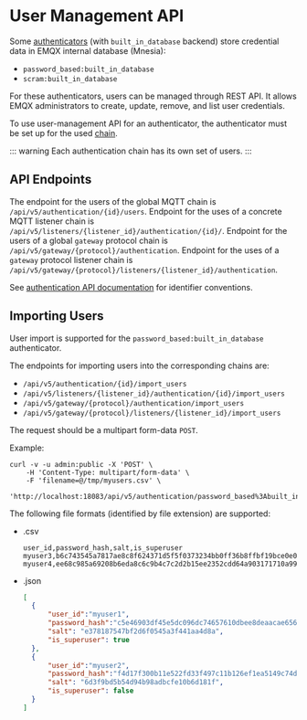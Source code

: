 # User Management API

Some [authenticators](./authn.md#authentication-sources) (with `built_in_database` backend) store credential data in EMQX internal database (Mnesia):

- `password_based:built_in_database`
- `scram:built_in_database`

For these authenticators, users can be managed through REST API.
It allows EMQX administrators to create, update, remove, and list user credentials.

To use user-management API for an authenticator, the authenticator must be set up for the used
[chain](./authn.md#authentication-chains).

::: warning
Each authentication chain has its own set of users.
:::

## API Endpoints

The endpoint for the users of the global MQTT chain is `/api/v5/authentication/{id}/users`.
Endpoint for the uses of a concrete MQTT listener chain is `/api/v5/listeners/{listener_id}/authentication/{id}/`.
Endpoint for the users of a global `gateway` protocol chain is `/api/v5/gateway/{protocol}/authentication`.
Endpoint for the uses of a `gateway` protocol listener chain is `/api/v5/gateway/{protocol}/listeners/{listener_id}/authentication`.

See [authentication API documentation](./authn.md#http-api) for identifier conventions.

## Importing Users

User import is supported for the `password_based:built_in_database` authenticator.

The endpoints for importing users into the corresponding chains are:

- `/api/v5/authentication/{id}/import_users`
- `/api/v5/listeners/{listener_id}/authentication/{id}/import_users`
- `/api/v5/gateway/{protocol}/authentication/import_users`
- `/api/v5/gateway/{protocol}/listeners/{listener_id}/import_users`

The request should be a multipart form-data `POST`.

Example:

```
curl -v -u admin:public -X 'POST' \
    -H 'Content-Type: multipart/form-data' \
    -F 'filename=@/tmp/myusers.csv' \
    'http://localhost:18083/api/v5/authentication/password_based%3Abuilt_in_database/import_users'
```

The following file formats (identified by file extension) are supported:

* .csv
  ```csv
  user_id,password_hash,salt,is_superuser
  myuser3,b6c743545a7817ae8c8f624371d5f5f0373234bb0ff36b8ffbf19bce0e06ab75,de1024f462fb83910fd13151bd4bd235,true
  myuser4,ee68c985a69208b6eda8c6c9b4c7c2d2b15ee2352cdd64a903171710a99182e8,ad773b5be9dd0613fe6c2f4d8c403139,false
  ```

* .json
  ```json
  [
    {
        "user_id":"myuser1",
        "password_hash":"c5e46903df45e5dc096dc74657610dbee8deaacae656df88a1788f1847390242",
        "salt": "e378187547bf2d6f0545a3f441aa4d8a",
        "is_superuser": true
    },
    {
        "user_id":"myuser2",
        "password_hash":"f4d17f300b11e522fd33f497c11b126ef1ea5149c74d2220f9a16dc876d4567b",
        "salt": "6d3f9bd5b54d94b98adbcfe10b6d181f",
        "is_superuser": false
    }
  ]
  ```
